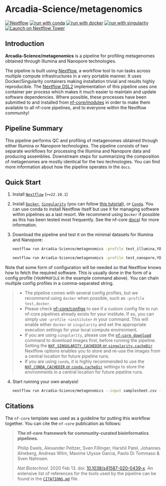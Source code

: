# Arcadia-Science/metagenomics

[![Nextflow](https://img.shields.io/badge/nextflow%20DSL2-%E2%89%A522.10.1-23aa62.svg)](https://www.nextflow.io/)
[![run with conda](http://img.shields.io/badge/run%20with-conda-3EB049?labelColor=000000&logo=anaconda)](https://docs.conda.io/en/latest/)
[![run with docker](https://img.shields.io/badge/run%20with-docker-0db7ed?labelColor=000000&logo=docker)](https://www.docker.com/)
[![run with singularity](https://img.shields.io/badge/run%20with-singularity-1d355c.svg?labelColor=000000)](https://sylabs.io/docs/)
[![Launch on Nextflow Tower](https://img.shields.io/badge/Launch%20%F0%9F%9A%80-Nextflow%20Tower-%234256e7)](https://tower.nf/launch?pipeline=https://github.com/Arcadia-Science/metagenomics)

## Introduction

**Arcadia-Science/metagenomics** is a pipeline for profiling metagenomes obtained through Illumina and Nanopore technologies.

The pipeline is built using [Nextflow](https://www.nextflow.io), a workflow tool to run tasks across multiple compute infrastructures in a very portable manner. It uses Docker/Singularity containers making installation trivial and results highly reproducible. The [Nextflow DSL2](https://www.nextflow.io/docs/latest/dsl2.html) implementation of this pipeline uses one container per process which makes it much easier to maintain and update software dependencies. Where possible, these processes have been submitted to and installed from [nf-core/modules](https://github.com/nf-core/modules) in order to make them available to all nf-core pipelines, and to everyone within the Nextflow community!
## Pipeline Summary
This pipeline performs QC and profiling of metagenomes obtained through either Illumina or Nanopore technologies. The pipeline consists of two separate workflows for processing the Illumina and Nanopore data and producing assemblies. Downstream steps for summarizing the composition of metagenomes are mostly identical for the two technologies. You can find more information about how the pipeline operates in the `docs`.


## Quick Start

1. Install [`Nextflow`](https://www.nextflow.io/docs/latest/getstarted.html#installation) (`>=22.10.1`)

2. Install [`Docker`](https://docs.docker.com/engine/installation/), [`Singularity`](https://www.sylabs.io/guides/3.0/user-guide/) (you can follow [this tutorial](https://singularity-tutorial.github.io/01-installation/)), or [`Conda`](https://conda.io/miniconda.html). You can use conda to install Nextflow itself but use it for managing software within pipelines as a last resort. We recommend using `Docker` if possible as this has been tested most frequently. See the nf-core [docs](https://nf-co.re/usage/configuration#basic-configuration-profiles)) for more information.

3. Download the pipeline and test it on the minimal datasets for Illumina and Nanopore:

   ```bash
   nextflow run Arcadia-Science/metagenomics -profile test_illumina,YOURPROFILE --outdir <OUTDIR>
   ```
   ```bash
   nextflow run Arcadia-Science/metagenomics -profile test_nanopore,YOURPROFILE --outdir <OUTDIR>
   ```

  Note that some form of configuration will be needed so that Nextflow knows how to fetch the required software. This is usually done in the form of a config profile (`YOURPROFILE` in the example command above). You can chain multiple config profiles in a comma-separated string.

   > - The pipeline comes with several config profiles, but we recommend using `docker` when possible, such as `-profile test,docker`.
   > - Please check [nf-core/configs](https://github.com/nf-core/configs#documentation) to see if a custom config file to run nf-core pipelines already exists for your institute. If so, you can simply use `-profile <institute>` in your command. This will enable either `docker` or `singularity` and set the appropriate execution settings for your local compute environment.
   > - If you are using `singularity`, please use the [`nf-core download`](https://nf-co.re/tools/#downloading-pipelines-for-offline-use) command to download images first, before running the pipeline. Setting the [`NXF_SINGULARITY_CACHEDIR` or `singularity.cacheDir`](https://www.nextflow.io/docs/latest/singularity.html?#singularity-docker-hub) Nextflow options enables you to store and re-use the images from a central location for future pipeline runs.
   > - If you are using `conda`, it is highly recommended to use the [`NXF_CONDA_CACHEDIR` or `conda.cacheDir`](https://www.nextflow.io/docs/latest/conda.html) settings to store the environments in a central location for future pipeline runs.

4. Start running your own analysis!

   ```bash
   nextflow run Arcadia-Science/metagenomics --input samplesheet.csv --outdir <OUTDIR> --platform <PLATFORM> -profile <docker/singularity/conda/institute>
   ```
## Citations

The `nf-core` template was used as a guideline for putting this workflow together. You can cite the `nf-core` publication as follows:

> **The nf-core framework for community-curated bioinformatics pipelines.**
>
> Philip Ewels, Alexander Peltzer, Sven Fillinger, Harshil Patel, Johannes Alneberg, Andreas Wilm, Maxime Ulysse Garcia, Paolo Di Tommaso & Sven Nahnsen.
>
> _Nat Biotechnol._ 2020 Feb 13. doi: [10.1038/s41587-020-0439-x](https://dx.doi.org/10.1038/s41587-020-0439-x).
> An extensive list of references for the tools used by the pipeline can be found in the [`CITATIONS.md`](CITATIONS.md) file.

